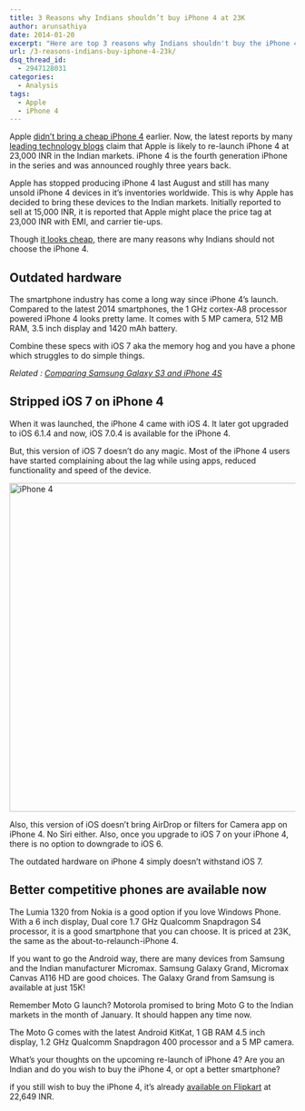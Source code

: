 ```yaml
---
title: 3 Reasons why Indians shouldn’t buy iPhone 4 at 23K
author: arunsathiya
date: 2014-01-20
excerpt: "Here are top 3 reasons why Indians shouldn't buy the iPhone 4 when it is re-launched in India. It is expected to be launched at 23,000 INR."
url: /3-reasons-indians-buy-iphone-4-23k/
dsq_thread_id:
  - 2947128031
categories:
  - Analysis
tags:
  - Apple
  - iPhone 4
---
```

Apple [didn&#8217;t bring a cheap iPhone 4][1] earlier. Now, the latest reports by many <a href="http://techcrunch.com/2014/01/17/apple-turns-to-old-iphone-models-and-lower-prices-to-woo-users-in-india/" onclick="_gaq.push(['_trackEvent', 'outbound-article', 'http://techcrunch.com/2014/01/17/apple-turns-to-old-iphone-models-and-lower-prices-to-woo-users-in-india/', 'leading technology blogs']);" title="iPhone 4 relaunch in India - TechCrunch">leading technology blogs</a> claim that Apple is likely to re-launch iPhone 4 at 23,000 INR in the Indian markets. iPhone 4 is the fourth generation iPhone in the series and was announced roughly three years back.

Apple has stopped producing iPhone 4 last August and still has many unsold iPhone 4 devices in it&#8217;s inventories worldwide. This is why Apple has decided to bring these devices to the Indian markets. Initially reported to sell at 15,000 INR, it is reported that Apple might place the price tag at 23,000 INR with EMI, and carrier tie-ups.

Though [it looks cheap][2], there are many reasons why Indians should not choose the iPhone 4.

## Outdated hardware

The smartphone industry has come a long way since iPhone 4&#8217;s launch. Compared to the latest 2014 smartphones, the 1 GHz cortex-A8 processor powered iPhone 4 looks pretty lame. It comes with 5 MP camera, 512 MB RAM, 3.5 inch display and 1420 mAh battery.

Combine these specs with iOS 7 aka the memory hog and you have a phone which struggles to do simple things.

*Related : [Comparing Samsung Galaxy S3 and iPhone 4S][3]*

## Stripped iOS 7 on iPhone 4

When it was launched, the iPhone 4 came with iOS 4. It later got upgraded to iOS 6.1.4 and now, iOS 7.0.4 is available for the iPhone 4.

But, this version of iOS 7 doesn&#8217;t do any magic. Most of the iPhone 4 users have started complaining about the lag while using apps, reduced functionality and speed of the device.

[<img class="aligncenter size-medium wp-image-79378" alt="iPhone 4" src="http://cdn.devilsworkshop.org/files/2014/01/iPhone-4-600x579.jpg" width="600" height="579" />][4]

Also, this version of iOS doesn&#8217;t bring AirDrop or filters for Camera app on iPhone 4. No Siri either. Also, once you upgrade to iOS 7 on your iPhone 4, there is no option to downgrade to iOS 6.

The outdated hardware on iPhone 4 simply doesn&#8217;t withstand iOS 7.

## Better competitive phones are available now

The Lumia 1320 from Nokia is a good option if you love Windows Phone. With a 6 inch display, Dual core 1.7 GHz Qualcomm Snapdragon S4 processor, it is a good smartphone that you can choose. It is priced at 23K, the same as the about-to-relaunch-iPhone 4.

If you want to go the Android way, there are many devices from Samsung and the Indian manufacturer Micromax. Samsung Galaxy Grand, Micromax Canvas A116 HD are good choices. The Galaxy Grand from Samsung is available at just 15K!

Remember Moto G launch? Motorola promised to bring Moto G to the Indian markets in the month of January. It should happen any time now.

The Moto G comes with the latest Android KitKat, 1 GB RAM 4.5 inch display, 1.2 GHz Qualcomm Snapdragon 400 processor and a 5 MP camera.

What&#8217;s your thoughts on the upcoming re-launch of iPhone 4? Are you an Indian and do you wish to buy the iPhone 4, or opt a better smartphone?

if you still wish to buy the iPhone 4, it&#8217;s already <a href="http://www.flipkart.com/apple-iphone-4/p/itmdkmjudzfchzf5" onclick="_gaq.push(['_trackEvent', 'outbound-article', 'http://www.flipkart.com/apple-iphone-4/p/itmdkmjudzfchzf5', 'available on Flipkart']);" title="iPhone 4 on Flipkart">available on Flipkart</a> at 22,649 INR.

 [1]: http://devilsworkshop.org/news/apple-working-cheaper-iphone-4-india-china/43388/ "Cheap iPhone 4"
 [2]: http://devilsworkshop.org/tips/complete-guide-buying-iphone-4-india/40614/ "iPhone 4 in India at 40,000 INR"
 [3]: http://devilsworkshop.org/analysis/comparison-samsung-galaxy-siii-apple-iphone-4s/58429/ "Comparing Samsung Galaxy S3 and iPhone 4S"
 [4]: http://cdn.devilsworkshop.org/files/2014/01/iPhone-4.jpg
